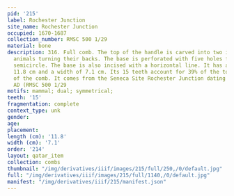 ```yaml
---
pid: '215'
label: Rochester Junction
site_name: Rochester Junction
occupied: 1670-1687
collection_number: RMSC 500 1/29
material: bone
description: 316. Full comb. The top of the handle is carved into two indeterminate
  animals turning their backs. The base is perforated with five holes following a
  semicircle. The base is also incised with a horizontal line. It has a length of
  11.8 cm and a width of 7.1 cm. Its 15 teeth account for 39% of the total length
  of the comb. It comes from the Seneca Site Rochester Junction dating from 1670-1690
  AD (RMSC 500 1/29
motifs: mammal; dual; symmetrical;
teeth: '15'
fragmentation: complete
context_type: unk
gender:
age:
placement:
length (cm): '11.8'
width (cm): '7.1'
order: '214'
layout: qatar_item
collection: combs
thumbnail: "/img/derivatives/iiif/images/215/full/250,/0/default.jpg"
full: "/img/derivatives/iiif/images/215/full/1140,/0/default.jpg"
manifest: "/img/derivatives/iiif/215/manifest.json"
---
```

